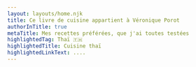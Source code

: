 ```yaml
---
layout: layouts/home.njk
title: Ce livre de cuisine appartient à Véronique Porot
authorInTitle: true
metaTitle: Mes recettes préférées, que j'ai toutes testées
highlightedTag: Thaï 🇹🇭
highlightedTitle: Cuisine thaï
highlightedLinkText: ....
---
```

